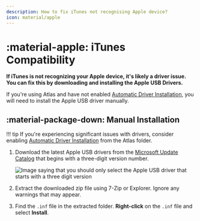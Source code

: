 ```yaml
---
description: How to fix iTunes not recognising Apple device?
icon: material/apple
---
```


# :material-apple: iTunes Compatibility

**If iTunes is not recognizing your Apple device, it's likely a driver issue. You can fix this by downloading and installing the Apple USB Drivers.**

If you're using Atlas and have not enabled [Automatic Driver Installation](../../getting-started/post-installation/atlas-folder/configuration.md#driver-updates), you will need to install the Apple USB driver manually.

## :material-package-down: Manual Installation

!!! tip
    If you're experiencing significant issues with drivers, consider enabling [Automatic Driver Installation](../../getting-started/post-installation/atlas-folder/configuration.md#driver-updates) from the Atlas folder.

1. Download the latest Apple USB drivers from the [Microsoft Update Catalog](https://www.catalog.update.microsoft.com/Search.aspx?q=Apple%2C%20Inc.%20-%20USBDevice) that begins with a three-digit version number.

    ![Image saying that you should only select the Apple USB driver that starts with a three digit version](../../assets/images/apple-driver-version.png)

2. Extract the downloaded zip file using 7-Zip or Explorer. Ignore any warnings that may appear.

3. Find the `.inf` file in the extracted folder. **Right-click** on the `.inf` file and select **Install**.
